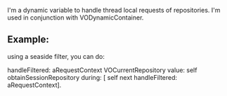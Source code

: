 I'm a dynamic variable to handle thread local requests of repositories. 
I'm used in conjunction with VODynamicContainer.

Example: 
------------
using a seaside filter, you can do: 

handleFiltered: aRequestContext
    VOCurrentRepository 
        value: self obtainSessionRepository
        during: [  self next handleFiltered:  aRequestContext].